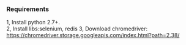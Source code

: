 ### Requirements
1, Install python 2.7+.                 
2, Install libs:selenium, redis
3, Download chromedriver:                    
https://chromedriver.storage.googleapis.com/index.html?path=2.38/
